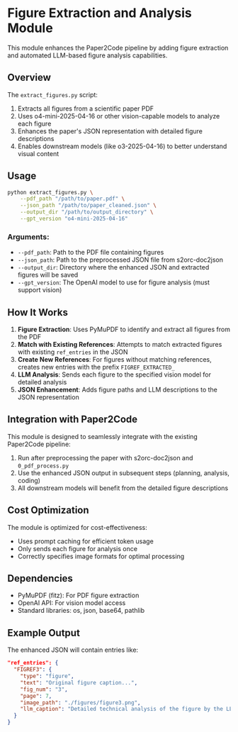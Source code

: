 # Figure Extraction and Analysis Module

This module enhances the Paper2Code pipeline by adding figure extraction and automated LLM-based figure analysis capabilities.

## Overview

The `extract_figures.py` script:
1. Extracts all figures from a scientific paper PDF
2. Uses o4-mini-2025-04-16 or other vision-capable models to analyze each figure
3. Enhances the paper's JSON representation with detailed figure descriptions
4. Enables downstream models (like o3-2025-04-16) to better understand visual content

## Usage

```bash
python extract_figures.py \
    --pdf_path "/path/to/paper.pdf" \
    --json_path "/path/to/paper_cleaned.json" \
    --output_dir "/path/to/output_directory" \
    --gpt_version "o4-mini-2025-04-16"
```

### Arguments:

- `--pdf_path`: Path to the PDF file containing figures
- `--json_path`: Path to the preprocessed JSON file from s2orc-doc2json
- `--output_dir`: Directory where the enhanced JSON and extracted figures will be saved
- `--gpt_version`: The OpenAI model to use for figure analysis (must support vision)

## How It Works

1. **Figure Extraction**: Uses PyMuPDF to identify and extract all figures from the PDF
2. **Match with Existing References**: Attempts to match extracted figures with existing `ref_entries` in the JSON
3. **Create New References**: For figures without matching references, creates new entries with the prefix `FIGREF_EXTRACTED_`
4. **LLM Analysis**: Sends each figure to the specified vision model for detailed analysis
5. **JSON Enhancement**: Adds figure paths and LLM descriptions to the JSON representation

## Integration with Paper2Code

This module is designed to seamlessly integrate with the existing Paper2Code pipeline:

1. Run after preprocessing the paper with s2orc-doc2json and `0_pdf_process.py`
2. Use the enhanced JSON output in subsequent steps (planning, analysis, coding)
3. All downstream models will benefit from the detailed figure descriptions

## Cost Optimization

The module is optimized for cost-effectiveness:
- Uses prompt caching for efficient token usage
- Only sends each figure for analysis once
- Correctly specifies image formats for optimal processing

## Dependencies

- PyMuPDF (fitz): For PDF figure extraction
- OpenAI API: For vision model access
- Standard libraries: os, json, base64, pathlib

## Example Output

The enhanced JSON will contain entries like:

```json
"ref_entries": {
  "FIGREF3": {
    "type": "figure",
    "text": "Original figure caption...",
    "fig_num": "3",
    "page": 7,
    "image_path": "./figures/figure3.png",
    "llm_caption": "Detailed technical analysis of the figure by the LLM..."
  }
}
```